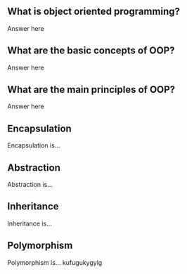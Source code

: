 ## What is object oriented programming?

Answer here

## What are the basic concepts of OOP?

Answer here

## What are the main principles of OOP?

Answer here

## Encapsulation

Encapsulation is...

## Abstraction

Abstraction is...

## Inheritance

Inheritance is...

## Polymorphism

Polymorphism is...
kufugukygylg